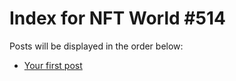 # Index for NFT World #514
Posts will be displayed in the order below:

- [Your first post](./001-first.md)

